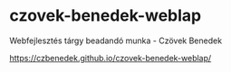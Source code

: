 # czovek-benedek-weblap
Webfejlesztés tárgy beadandó munka - Czövek Benedek

https://czbenedek.github.io/czovek-benedek-weblap/
